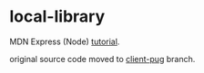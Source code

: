 # local-library

MDN Express (Node) [tutorial](https://developer.mozilla.org/en-US/docs/Learn/Server-side/Express_Nodejs/Tutorial_local_library_website).

original source code moved to [client-pug](https://github.com/davidkvara/local-library/tree/client-pug) branch.
